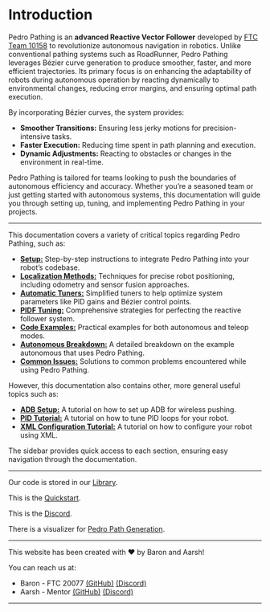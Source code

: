 # Introduction

Pedro Pathing is an **advanced Reactive Vector Follower** developed by [FTC Team 10158](https://ftcscout.org/teams/10158?season=2023) to revolutionize autonomous navigation in robotics. Unlike conventional pathing systems such as RoadRunner, Pedro Pathing leverages Bézier curve generation to produce smoother, faster, and more efficient trajectories. Its primary focus is on enhancing the adaptability of robots during autonomous operation by reacting dynamically to environmental changes, reducing error margins, and ensuring optimal path execution. 

By incorporating Bézier curves, the system provides:
- **Smoother Transitions:** Ensuring less jerky motions for precision-intensive tasks.
- **Faster Execution:** Reducing time spent in path planning and execution.
- **Dynamic Adjustments:** Reacting to obstacles or changes in the environment in real-time.

Pedro Pathing is tailored for teams looking to push the boundaries of autonomous efficiency and accuracy. Whether you’re a seasoned team or just getting started with autonomous systems, this documentation will guide you through setting up, tuning, and implementing Pedro Pathing in your projects.

---

This documentation covers a variety of critical topics regarding Pedro Pathing, such as:

- **[Setup:](prerequisites.md)** Step-by-step instructions to integrate Pedro Pathing into your robot’s codebase.
- **[Localization Methods:](./localization/pick.md)** Techniques for precise robot positioning, including odometry and sensor fusion approaches.
- **[Automatic Tuners:](./automatic/prerequisites.md)** Simplified tuners to help optimize system parameters like PID gains and Bézier control points.
- **[PIDF Tuning:](./pidf/intro.md)** Comprehensive strategies for perfecting the reactive follower system.
- **[Code Examples:](./examples/auto.md)** Practical examples for both autonomous and teleop modes.
- **[Autonomous Breakdown:](./examples/buildauto.md)** A detailed breakdown on the example autonomous that uses Pedro Pathing.
- **[Common Issues:](./commonissues/pathovershoot.md)** Solutions to common problems encountered while using Pedro Pathing.

However, this documentation also contains other, more general useful topics such as:
- **[ADB Setup:](./general/adb.md)** A tutorial on how to set up ADB for wireless pushing.
- **[PID Tutorial:](./general/pid.md)** A tutorial on how to tune PID loops for your robot.
- **[XML Configuration Tutorial:](./general/xml.md)** A tutorial on how to configure your robot using XML.

The sidebar provides quick access to each section, ensuring easy navigation through the documentation.

---

Our code is stored in our [Library](https://github.com/Pedro-Pathing/PedroPathing).

This is the [Quickstart](https://github.com/Pedro-Pathing/Quickstart).

This is the [Discord](https://discord.gg/2GfC4qBP5s).

There is a visualizer for [Pedro Path Generation](https://visualizer.pedropathing.com).

---

This website has been created with ❤️ by Baron and Aarsh! 

You can reach us at:

- Baron - FTC 20077 [(GitHub)](https://github.com/BaronClaps) [(Discord)](https://discord.com/users/813531426603270144)
- Aarsh - Mentor [(GitHub)](https://github.com/randomSmarts) [(Discord)](https://discord.com/users/748927855219703959)

---
